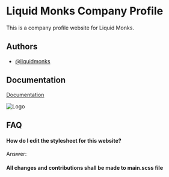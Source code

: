 
# Liquid Monks Company Profile

This is a company profile website for Liquid Monks.



## Authors

- [@liquidmonks](https://www.github.com/liquidmonks)


## Documentation

[Documentation](https://linktodocumentation)


![Logo](https://i.imgur.com/MrXyBQy.png)


## FAQ

#### How do I edit the stylesheet for this website?

Answer:

#### All changes and contributions shall be made to main.scss file


